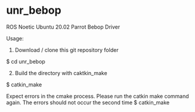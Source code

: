 # unr_bebop
ROS Noetic Ubuntu 20.02 Parrot Bebop Driver

Usage:
1. Download / clone this git repository folder

  $ cd unr_bebop

2. Build the directory with caktkin_make

  $ catkin_make
  
  Expect errors in the cmake process. Please run the catkin make command again. The errors should not occur the second time
  $ catkin_make
